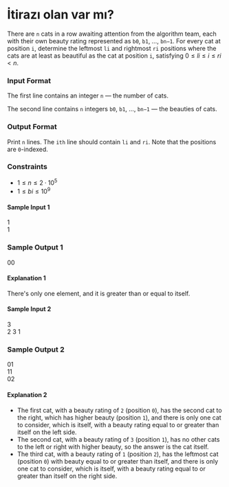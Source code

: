 # İtirazı olan var mı?

There are `n` cats in a row awaiting attention from the algorithm team, each with their own beauty rating represented as `b0`, `b1`, …, `bn−1`. For every cat at position `i`, determine the leftmost `li` and rightmost `ri` positions where the cats are at least as beautiful as the cat at position `i`, satisfying $0 ≤ li ≤ i ≤ ri < n$.

### Input Format
The first line contains an integer `n` — the number of cats.

The second line contains `n` integers `b0`, `b1`, …, `bn−1` — the beauties of cats.

### Output Format
Print `n` lines. The `ith` line should contain `li` and `ri`. Note that the positions are `0`-indexed.

### Constraints
- $1 ≤ n ≤ 2 ⋅ 10^5$
- $1 ≤ bi ≤ 10^9$

#### Sample Input 1 
1  
1  
### Sample Output 1
00
#### Explanation 1
There's only one element, and it is greater than or equal to itself.

#### Sample Input 2 
3  
2 3 1  

### Sample Output 2
01  
11  
02  

#### Explanation 2
- The first cat, with a beauty rating of `2` (position `0`), has the second cat to the right, which has higher beauty (position `1`), and there is only one cat to consider, which is itself, with a beauty rating equal to or greater than itself on the left side.
- The second cat, with a beauty rating of `3` (position `1`), has no other cats to the left or right with higher beauty, so the answer is the cat itself.
- The third cat, with a beauty rating of `1` (position `2`), has the leftmost cat (position `0`) with beauty equal to or greater than itself, and there is only one cat to consider, which is itself, with a beauty rating equal to or greater than itself on the right side.

